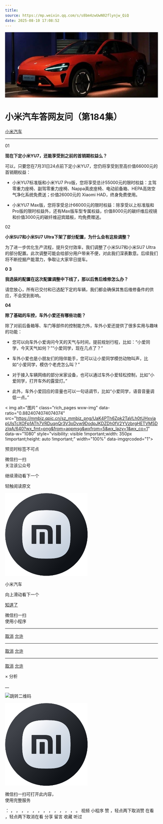 ```yaml
---
title: 
source: https://mp.weixin.qq.com/s/s8bm4zwUwN02flynjw_QiQ
date: 2025-08-10 17:08:52
---
```


![cover_image](images/img_df1f9788.jpg)


#  小米汽车答网友问（第184集）


[ 小米汽车 ](<javascript:void\(0\);>)

______

01

**现在下定小米YU7，还能享受到之前的首销期权益么？**

可以，只要您在7月31日24点前下定小米YU7，您仍将享受到至高价值66000元的首销期权益：

  * 小米YU7标准版和小米YU7 Pro版，您将享受总计55000元的限时权益：主驾零重力座椅、副驾零重力座椅、Nappa真皮座椅、电动前备箱、HEPA高效空气净化系统免费送；价值26000元的 Xiaomi HAD，终身免费使用。

  * 小米YU7 Max版，您将享受总计66000元的限时权益：除享受以上标准版和Pro版的限时权益外，还有Max版车型专属权益，价值8000元的碳纤维后视镜和价值3000元的碳纤维迎宾踏板，均免费赠送。

02

**小米****SU7****和小米****SU7 Ultra****下架了部分配置，为什么会有这些调整？**

为了进一步优化生产流程，提升交付效率，我们调整了小米SU7和小米SU7 Ultra的部分配置。此次调整可能会给部分用户带来不便，对此我们深表歉意。后续我们将不断挖掘产能潜力，争取让大家早日提车。

**0 3**

**我选装的配置在这次配置调整中下线了，那以后售后维修怎么办？**

请您放心，所有已交付和已选配下定的车辆，我们都会确保其售后维修备件的供应，不会受到影响。

**04**

**除了基础的车控，车外****小爱****还有哪些功能？**

除了对前后备箱等、车门等部件的控制能力外，车外小爱还提供了很多实用与趣味的功能：

  * 您可以向车外小爱询问今天的天气与时间，提前规划行程，比如：“小爱同学，今天天气如何？”“小爱同学，现在几点了？”

  * 车外小爱也是小朋友们的陪伴能手，您可以让小爱同学模仿动物叫声，比如“小爱同学，模仿个老虎怎么叫？”

  * 对于接入车辆网络的部分米家设备，也可以通过车外小爱轻松控制，比如“小爱同学，打开车外的露营灯。”

  * 此外，车外小爱回应的音量也可以一句话调节，比如“小爱同学，语音音量调低一点。”

  

  

< img alt="图片" class="rich_pages wxw-img" data-ratio="0.8824074074074074" src="https://mmbiz.qpic.cn/sz_mmbiz_png/UaK4PTh6Zpk2TaVLh0tUHxviapUIsTcXOFp1ATh7VRDuqnQr3V3oDvw9DodpJKDZDh0fV2YVzbrgHETVM5DzIqA/640?wx_fmt=png&from=appmsg&wxfrom=5&wx_lazy=1&wx_co=1" data-w="1080" style="visibility: visible !important;width: 350px !important;height: auto !important;" width="100%" data-imgqrcoded="1">  
[](<>)

预览时标签不可点

微信扫一扫  
关注该公众号

继续滑动看下一个

轻触阅读原文

![img_97d833da.jpg](images/img_97d833da.jpg)

小米汽车 

向上滑动看下一个

[知道了](<javascript:;>)

微信扫一扫  
使用小程序

****

[取消](<javascript:void\(0\);>) [允许](<javascript:void\(0\);>)

****

[取消](<javascript:void\(0\);>) [允许](<javascript:void\(0\);>)

****

[取消](<javascript:void\(0\);>) [允许](<javascript:void\(0\);>)

× 分析

__

![跳转二维码]()

![作者头像](images/img_97d833da.jpg)

微信扫一扫可打开此内容，  
使用完整服务

： ， ， ， ， ， ， ， ， ， ， ， ， 。 视频 小程序 赞 ，轻点两下取消赞 在看 ，轻点两下取消在看 分享 留言 收藏 听过